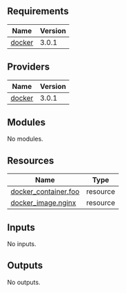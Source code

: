 <!-- BEGIN_TF_DOCS -->
## Requirements

| Name | Version |
|------|---------|
| <a name="requirement_docker"></a> [docker](#requirement\_docker) | 3.0.1 |

## Providers

| Name | Version |
|------|---------|
| <a name="provider_docker"></a> [docker](#provider\_docker) | 3.0.1 |

## Modules

No modules.

## Resources

| Name | Type |
|------|------|
| [docker_container.foo](https://registry.terraform.io/providers/kreuzwerker/docker/3.0.1/docs/resources/container) | resource |
| [docker_image.nginx](https://registry.terraform.io/providers/kreuzwerker/docker/3.0.1/docs/resources/image) | resource |

## Inputs

No inputs.

## Outputs

No outputs.
<!-- END_TF_DOCS -->